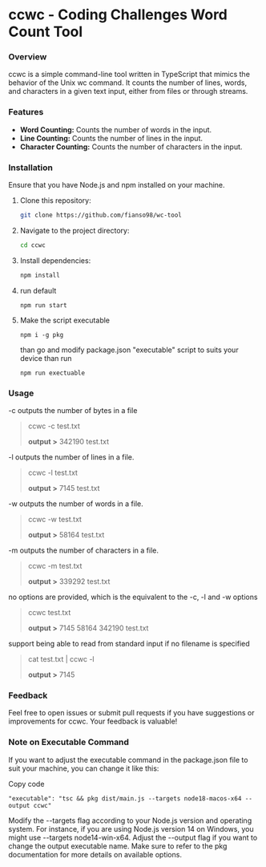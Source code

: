 # ccwc - Coding Challenges Word Count Tool
### Overview
<p>
ccwc is a simple command-line tool written in TypeScript that mimics the behavior of the Unix wc command. It counts the number of lines, words, and characters in a given text input, either from files or through streams.
<p>

### Features
<ul>
<li>
<b>Word Counting:</b> Counts the number of words in the input.
</li>
<li>
<b>Line Counting:</b> Counts the number of lines in the input.
</li>
<li>
<b>Character Counting:</b> Counts the number of characters in the input.
</li>


</ul>

### Installation

<p>Ensure that you have Node.js and npm installed on your machine.</p>
<ol>
<li>Clone this repository:</li>

```bash
git clone https://github.com/fianso98/wc-tool
```
<li>Navigate to the project directory:</li>

```bash
cd ccwc
```
<li>Install dependencies:</li>

```bash
npm install
```
<li>run default</li>

```
npm run start
```
<li>Make the script executable</li>

```
npm i -g pkg
```

than go and modify package.json "executable" script to suits your device than run 

```
npm run exectuable
```
</ol>

### Usage 
-c outputs the number of bytes in a file

> ccwc -c test.txt 
>
> **output >** 342190 test.txt

-l outputs the number of lines in a file.

> ccwc -l test.txt
>
> **output >**  7145 test.txt

-w outputs the number of words in a file.

> ccwc -w test.txt
>
> **output >** 58164 test.txt

-m outputs the number of characters in a file.
> ccwc -m test.txt
>
> **output >** 339292 test.txt

no options are provided, which is the equivalent to the -c, -l and -w options

> ccwc test.txt
>
> **output >** 7145   58164  342190 test.txt

support being able to read from standard input if no filename is specified

> cat test.txt | ccwc -l
>
> **output >** 7145

### Feedback

<p>
Feel free to open issues or submit pull requests if you have suggestions or improvements for ccwc. Your feedback is valuable!
</p>

### Note on Executable Command

If you want to adjust the executable command in the package.json file to suit your machine, you can change it like this:


Copy code

```{r, engine='json'}
"executable": "tsc && pkg dist/main.js --targets node18-macos-x64 --output ccwc"
```

Modify the --targets flag according to your Node.js version and operating system. For instance, if you are using Node.js version 14 on Windows, you might use --targets node14-win-x64. Adjust the --output flag if you want to change the output executable name. Make sure to refer to the pkg documentation for more details on available options.